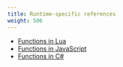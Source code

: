 ```yaml
---
title: Runtime-specific references
weight: 506
---
```


- [Functions in Lua](/scripting-reference/runtimes/lua)
- [Functions in JavaScript](/scripting-reference/runtimes/javascript)
- [Functions in C#](/scripting-reference/runtimes/csharp)
